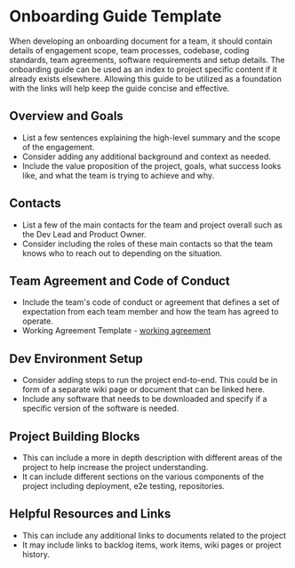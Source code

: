 # Onboarding Guide Template

When developing an onboarding document for a team, it should contain details of engagement scope, team processes, codebase, coding standards, team agreements, software requirements and setup details. The onboarding guide can be used as an index to project specific content if it already exists elsewhere. Allowing this guide to be utilized as a foundation with the links will help keep the guide concise and effective.

## Overview and Goals

* List a few sentences explaining the high-level summary and the scope of the engagement.
* Consider adding any additional background and context as needed.
* Include the value proposition of the project, goals, what success looks like, and what the team is trying to achieve and why.

## Contacts

* List a few of the main contacts for the team and project overall such as the Dev Lead and Product Owner.
* Consider including the roles of these main contacts so that the team knows who to reach out to depending on the situation.

## Team Agreement and Code of Conduct

* Include the team's code of conduct or agreement that defines a set of expectation from each team member and how the team has agreed to operate.
* Working Agreement Template - [working agreement](../agile_development/advanced_topics/team_agreements/working_agreements.md)

## Dev Environment Setup

* Consider adding steps to run the project end-to-end. This could be in form of a separate wiki page or document that can be linked here.
* Include any software that needs to be downloaded and specify if a specific version of the software is needed.

## Project Building Blocks

* This can include a more in depth description with different areas of the project to help increase the project understanding.
* It can include different sections on the various components of the project including deployment, e2e testing, repositories.

## Helpful Resources and Links

* This can include any additional links to documents related to the project
* It may include links to backlog items, work items, wiki pages or project history.
